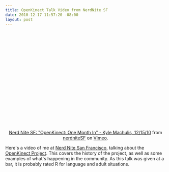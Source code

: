```yaml
--- 
title: OpenKinect Talk Video from NerdNite SF
date: 2010-12-17 11:57:20 -08:00
layout: post
---
```


<CENTER><object width="400" height="295"><param name="allowfullscreen" value="true" /><param name="allowscriptaccess" value="always" /><param name="movie" value="http://vimeo.com/moogaloop.swf?clip_id=17895177&amp;server=vimeo.com&amp;show_title=1&amp;show_byline=1&amp;show_portrait=0&amp;color=01AAEA&amp;fullscreen=1&amp;autoplay=0&amp;loop=0" /><embed src="http://vimeo.com/moogaloop.swf?clip_id=17895177&amp;server=vimeo.com&amp;show_title=1&amp;show_byline=1&amp;show_portrait=0&amp;color=01AAEA&amp;fullscreen=1&amp;autoplay=0&amp;loop=0" type="application/x-shockwave-flash" allowfullscreen="true" allowscriptaccess="always" width="400" height="295"></embed></object><p><a href="http://vimeo.com/17895177">Nerd Nite SF: "OpenKinect: One Month In" - Kyle Machulis, 12/15/10</a> from <a href="http://vimeo.com/user4905095">nerdniteSF</a> on <a href="http://vimeo.com">Vimeo</a>.</p></CENTER>

Here's a video of me at [Nerd Nite San Francisco][1], talking about
the [OpenKinect Project][2]. This covers the history of the project,
as well as some examples of what's happening in the community. As this
talk was given at a bar, it is probably rated R for language and adult
situations.

[1]: http://sf.nerdnite.com/2010/12/05/nerd-nite-sf-7-distracted-brains-menacing-gulls-hacking-the-kinect/
[2]: http://www.openkinect.org
